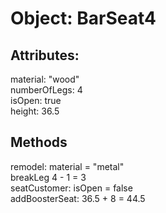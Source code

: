 # Object: BarSeat4

## Attributes:
material: "wood" </br>
numberOfLegs: 4 </br>
isOpen: true </br>
height: 36.5 </br>

## Methods
remodel: material = "metal" </br>
breakLeg 4 - 1 = 3 </br>
seatCustomer: isOpen = false </br>
addBoosterSeat: 36.5 + 8 = 44.5

